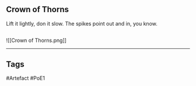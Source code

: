 ## Crown of Thorns
Lift it lightly, don it slow.
The spikes point out and in, you know.
##
![[Crown of Thorns.png]]

---
## Tags
#Artefact
#PoE1